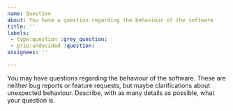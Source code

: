 ```yaml
---
name: Question
about: You have a question regarding the behaviour of the software
title: ''
labels:
 - type:question :grey_question:
 - prio:undecided :question:
assignees: ''

---
```


You may have questions regarding the behaviour of the software. These are neither bug reports or feature requests, but maybe clarifications about unexpected behaviour. Describe, with as many details as possible, what your question is.
